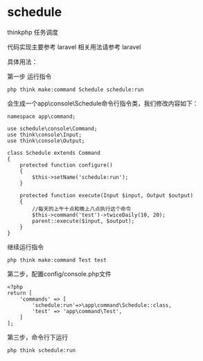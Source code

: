 # schedule
thinkphp 任务调度

代码实现主要参考 laravel 相关用法请参考 laravel

具体用法：

第一步
运行指令
```
php think make:command Schedule schedule:run
```
会生成一个app\console\Schedule命令行指令类，我们修改内容如下：
```
namespace app\command;

use schedule\console\Command;
use think\console\Input;
use think\console\Output;

class Schedule extends Command
{
    protected function configure()
    {
        $this->setName('schedule:run');
    }

    protected function execute(Input $input, Output $output)
    {
        //每天的上午十点和晚上八点执行这个命令
        $this->command('test')->twiceDaily(10, 20);
        parent::execute($input, $output);
    }
}
```

继续运行指令
```
php think make:command Test test
```

第二步，配置config/console.php文件

```
<?php
return [
    'commands' => [
        'schedule:run'=>\app\command\Schedule::class,
        'test' => 'app\command\Test',
    ]
];
```

第三步，命令行下运行

```
php think schedule:run
```

